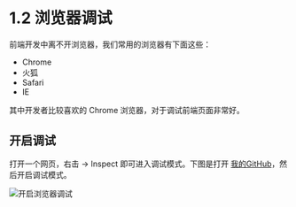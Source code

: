 # 1.2 浏览器调试

前端开发中离不开浏览器，我们常用的浏览器有下面这些：

- Chrome
- 火狐
- Safari
- IE

其中开发者比较喜欢的 Chrome 浏览器，对于调试前端页面非常好。

## 开启调试

打开一个网页，右击 -> Inspect 即可进入调试模式。下图是打开 [我的GitHub](https://github.com/lefex/FE)，然后开启调试模式。

![开启浏览器调试](https://s1.ax1x.com/2020/10/21/BP0buR.jpg)

<GongZhongHao></GongZhongHao>